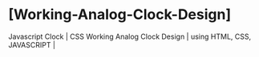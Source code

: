 # [Working-Analog-Clock-Design]
Javascript Clock | CSS Working Analog Clock Design |  using HTML, CSS, JAVASCRIPT |

